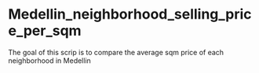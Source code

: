 # Medellin_neighborhood_selling_price_per_sqm
The goal of this scrip is to compare the average sqm price of each neighborhood in Medellin
